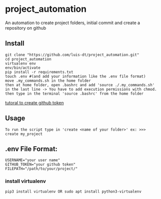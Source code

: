 # project_automation
An automation to create project folders, initial commit and create a repository on github


## Install 
~~~
git clone "https://github.com/luis-dt/project_automation.git"
cd project_automation
virtualenv env
env/bin/activate
pip install -r requirements.txt
touch .env #(and add your information like the .env file format)
move .my_commands.sh in the home folder
then at home folder, open .bashrc and add 'source ./.my_commands.sh' in the last line -> You have to add execution permissions with chmod.
then type in the terminal 'source .bashrc' from the home folder
~~~
[tutoral to create github token](https://docs.github.com/es/free-pro-team@latest/github/authenticating-to-github/creating-a-personal-access-token)
## Usage
~~~
To run the script type in 'create <name of your folder>' ex: >>> create my_project
~~~
## .env File Format:
~~~
USERNAME="your user name"
GITHUB_TOKEN="your github token"
FILEPATH="/path/to/your/project/"
~~~

### install virtualenv
~~~
pip3 install virtualenv OR sudo apt install python3-virtualenv
~~~
